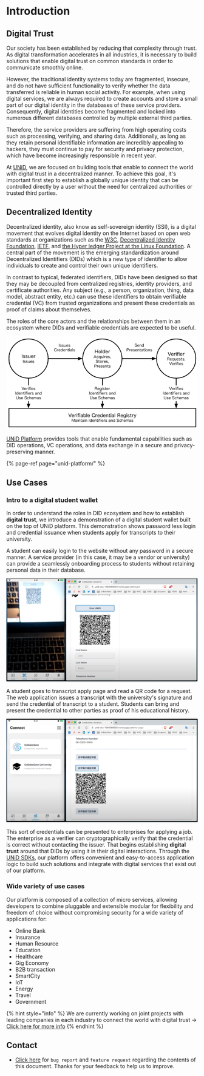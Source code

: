 # Introduction

## Digital Trust

Our society has been established by reducing that complexity through trust. As digital transformation accelerates in all industries, it is necessary to build solutions that enable digital trust on common standards in order to communicate smoothly online.

However, the traditional identity systems today are fragmented, insecure, and do not have sufficient functionality to verify whether the data transferred is reliable in human social activity. For example, when using digital services, we are always required to create accounts and store a small part of our digital identity in the databases of these service providers. Consequently, digital identities become fragmented and locked into numerous different databases controlled by multiple external third parties.

Therefore, the service providers are suffering from high operating costs such as processing, verifying, and sharing data. Additionally, as long as they retain personal identifiable information are incredibly appealing to hackers, they must continue to pay for security and privacy protection, which have become increasingly responsible in recent year.

At [UNiD](https://github.com/getunid/unid-docs/tree/a0e3cb7501479628b5df9b10630e3f29c181f7b2/unid/README.md), we are focused on building tools that enable to connect the world with digital trust in a decentralized manner. To achieve this goal, it's important first step to establish a globally unique identity that can be controlled directly by a user without the need for centralized authorities or trusted third parties.

## Decentralized Identity

Decentralized identity, also know as self-sovereign identity \(SSI\), is a digital movement that evolves digital identity on the Internet based on open web standards at organizations such as the [W3C](https://www.w3.org/), [Decentralized Identity Foundation](https://identity.foundation/), [IETF](https://ietf.org/), and [the Hyper ledger Project at the Linux Foundation](https://www.hyperledger.org/). A central part of the movement is the emerging standardization around Decentralized Identifiers \(DIDs\) which is a new type of identifier to allow individuals to create and control their own unique identifiers.

In contrast to typical, federated identifiers, DIDs have been designed so that they may be decoupled from centralized registries, identity providers, and certificate authorities. Any subject \(e.g., a person, organization, thing, data model, abstract entity, etc.\) can use these identifiers to obtain verifiable credential \(VC\) from trusted organizations and present these credentials as proof of claims about themselves.

The roles of the core actors and the relationships between them in an ecosystem where DIDs and verifiable credentials are expected to be useful.

![DID Ecosystem Overview](.gitbook/assets/did-map.png)

[UNiD Platform](https://github.com/getunid/unid-docs/tree/a0e3cb7501479628b5df9b10630e3f29c181f7b2/unid/README.md) provides tools that enable fundamental capabilities such as DID operations, VC operations, and data exchange in a secure and privacy-preserving manner.

{% page-ref page="unid-platform/" %}

## Use Cases

### Intro to a digital student wallet

In order to understand the roles in DID ecosystem and how to establish **digital trust**, we introduce a demonstration of a digital student wallet built on the top of UNiD platform. This demonstration shows password less login and credential issuance when students apply for transcripts to their university.

A student can easily login to the website without any password in a secure manner. A service provider \(in this case, it may be a vendor or university\) can provide a seamlessly onboarding process to students without retaining personal data in their database.

![UNiD DID Authentication](.gitbook/assets/demo-unid-login.png)

A student goes to transcript apply page and read a QR code for a request. The web application issues a transcript with the university's signature and send the credential of transcript to a student. Students can bring and present the credential to other parties as proof of his educational history.

![Use Case Student Wallet](.gitbook/assets/demo-unid-credential.png)

This sort of credentials can be presented to enterprises for applying a job. The enterprise as a verifier can cryptographically verify that the credential is correct without contacting the issuer. That begins establishing **digital trust** around that DIDs by using it in their digital interactions. Through the [UNiD SDKs](https://github.com/getunid/unid-docs/tree/a0e3cb7501479628b5df9b10630e3f29c181f7b2/unid/3-extensions/README.md), our platform offers convenient and easy-to-access application logic to build such solutions and integrate with digital services that exist out of our platform.

### Wide variety of use cases

Our platform is composed of a collection of micro services, allowing developers to combine pluggable and extensible modular for flexibility and freedom of choice without compromising security for a wide variety of applications for:

* Online Bank
* Insurance
* Human Resource
* Education
* Healthcare
* Gig Economy
* B2B transaction
* SmartCity
* IoT
* Energy
* Travel
* Government

{% hint style="info" %}
We are currently working on joint projects with leading companies in each industry to connect the world with digital trust → [Click here for more info](https://collabogate.com)
{% endhint %}

## Contact

* [Click here](https://github.com/getunid/unid-docs/issues/new/choose) for `bug report` and `feature request` regarding the contents of this document. Thanks for your feedback to help us to improve.

